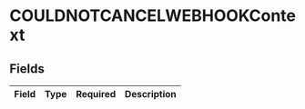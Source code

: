 # COULDNOTCANCELWEBHOOKContext


## Fields

| Field       | Type        | Required    | Description |
| ----------- | ----------- | ----------- | ----------- |